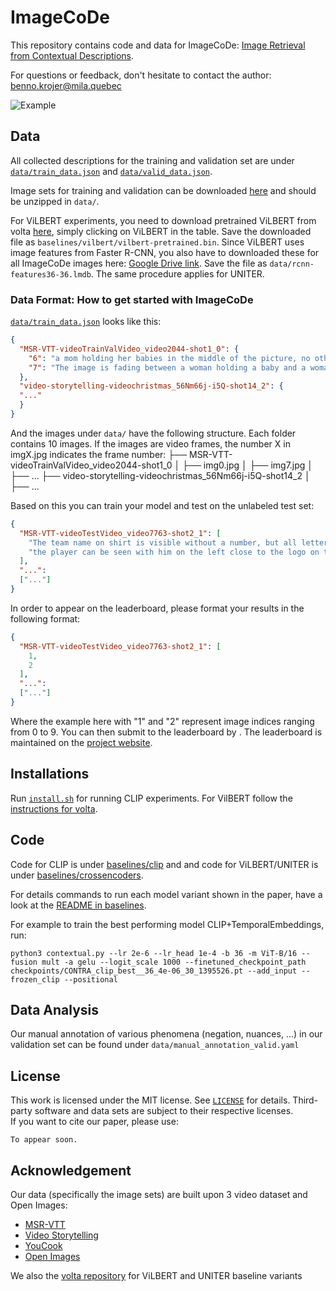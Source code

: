 # ImageCoDe
This repository contains code and data for ImageCoDe: [Image Retrieval from Contextual Descriptions](https://openreview.net/forum?id=ObaBB7DvM4).

For questions or feedback, don't hesitate to contact the author: benno.krojer@mila.quebec

![Example](https://github.com/BennoKrojer/ImageCoDe/blob/main/example.png?raw=true)

## Data
All collected descriptions for the training and validation set are under [`data/train_data.json`](data/train_data.json) and [`data/valid_data.json`](data/valid_data.json).

Image sets for training and validation can be downloaded [here](https://drive.google.com/file/d/1DpZHH_Y-YstTAJD3ggRZEZ-15kLQohCV/view?usp=sharing) and should be unzipped in `data/`.

For ViLBERT experiments, you need to download pretrained ViLBERT from volta [here](https://github.com/e-bug/volta/blob/main/MODELS.md), simply clicking on ViLBERT in the table. Save the downloaded file as `baselines/vilbert/vilbert-pretrained.bin`.
Since ViLBERT uses image features from Faster R-CNN, you also have to downloaded these for all ImageCoDe images here: [Google Drive link](https://drive.google.com/drive/folders/1Gm22SlCM1V63oZIVS0riqWlySL_g5DJc?usp=sharing). Save the file as `data/rcnn-features36-36.lmdb`.
The same procedure applies for UNITER.

### Data Format: How to get started with ImageCoDe

[`data/train_data.json`](data/train_data.json) looks like this:

```json
{
  "MSR-VTT-videoTrainValVideo_video2044-shot1_0": {
    "6": "a mom holding her babies in the middle of the picture, no other image intervenes with the image.",
    "7": "The image is fading between a woman holding a baby and a woman sitting with a red background. The hands of the woman sitting aren't visible."
  },
  "video-storytelling-videochristmas_56Nm66j-i5Q-shot14_2": {
  "..."
  }
}
```
And the images under `data/` have the following structure. Each folder contains 10 images. If the images are video frames, the number X in imgX.jpg indicates the frame number:
├── MSR-VTT-videoTrainValVideo_video2044-shot1_0
    │   ├── img0.jpg
    │   ├── img7.jpg
    │   ├── ...
├── video-storytelling-videochristmas_56Nm66j-i5Q-shot14_2
    │   ├── ...

Based on this you can train your model and test on the unlabeled test set:
```json
{
  "MSR-VTT-videoTestVideo_video7763-shot2_1": [
    "The team name on shirt is visible without a number, but all letters can be seen for team name.",
    "the player can be seen with him on the left close to the logo on the pitch on the right and can be clearly seen"
  ],
  "...":
  ["..."]
}
```

In order to appear on the leaderboard, please format your results in the following format:
```json
{
  "MSR-VTT-videoTestVideo_video7763-shot2_1": [
    1,
    2
  ],
  "...":
  ["..."]
}
```
Where the example here with "1" and "2" represent image indices ranging from 0 to 9.
You can then submit to the leaderboard by <WILL BE DETERMINED>.
The leaderboard is maintained on the [project website](https://mcgill-nlp.github.io/imagecode/).

## Installations

Run [`install.sh`](install.sh) for running CLIP experiments.
For VilBERT follow the [instructions for volta](https://github.com/e-bug/volta#repository-setup). 

## Code

Code for CLIP is under [baselines/clip](https://github.com/BennoKrojer/ImageCoDe/tree/main/baselines/clip) and and code for ViLBERT/UNITER is under [baselines/crossencoders](https://github.com/BennoKrojer/ImageCoDe/tree/main/baselines/crossencoders).

For details commands to run each model variant shown in the paper, have a look at the [README in baselines](https://github.com/BennoKrojer/ImageCoDe/tree/main/baselines).

For example to train the best performing model CLIP+TemporalEmbeddings, run:

`python3 contextual.py --lr 2e-6 --lr_head 1e-4 -b 36 -m ViT-B/16 --fusion mult -a gelu --logit_scale 1000 --finetuned_checkpoint_path checkpoints/CONTRA_clip_best__36_4e-06_30_1395526.pt --add_input --frozen_clip --positional`

## Data Analysis

Our manual annotation of various phenomena (negation, nuances, ...) in our validation set can be found under `data/manual_annotation_valid.yaml`

## License

This work is licensed under the MIT license. See [`LICENSE`](LICENSE) for details. 
Third-party software and data sets are subject to their respective licenses. <br>
If you want to cite our paper, please use:
```
To appear soon.
```

## Acknowledgement
Our data (specifically the image sets) are built upon 3 video dataset and Open Images:
- [MSR-VTT](https://www.microsoft.com/en-us/research/publication/msr-vtt-a-large-video-description-dataset-for-bridging-video-and-language/)
- [Video Storytelling](https://zenodo.org/record/2383739#.Yizc2Iz0nUR)
- [YouCook](https://web.eecs.umich.edu/~jjcorso/r/youcook/)
- [Open Images](https://storage.googleapis.com/openimages/web/index.html)

We also the [volta repository](https://github.com/e-bug/volta) for ViLBERT and UNITER baseline variants
